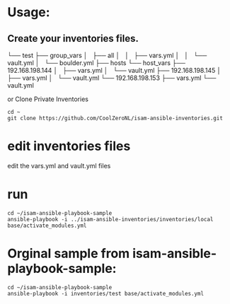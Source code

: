 # Usage:
## Create your inventories files.

└── test
    ├── group_vars
    │   ├── all
    │   │   ├── vars.yml
    │   │   └── vault.yml
    │   └── boulder.yml
    ├── hosts
    └── host_vars
        ├── 192.168.198.144
        │   ├── vars.yml
        │   └── vault.yml
        ├── 192.168.198.145
        │   ├── vars.yml
        │   └── vault.yml
        └── 192.168.198.153
            ├── vars.yml
            └── vault.yml

or Clone Private Inventories
```
cd ~
git clone https://github.com/CoolZeroNL/isam-ansible-inventories.git
```

# edit inventories files
edit the vars.yml and vault.yml files

# run
```
cd ~/isam-ansible-playbook-sample
ansible-playbook -i ../isam-ansible-inventories/inventories/local base/activate_modules.yml
```


# Orginal sample from isam-ansible-playbook-sample:
```
cd ~/isam-ansible-playbook-sample
ansible-playbook -i inventories/test base/activate_modules.yml
```

